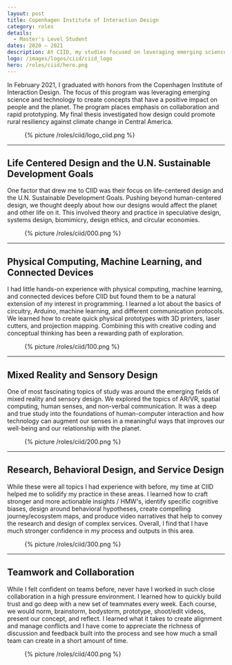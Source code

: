 ```yaml
---
layout: post
title: Copenhagen Institute of Interaction Design
category: roles
details:
  - Master's Level Student
dates: 2020 – 2021
description: At CIID, my studies focused on leveraging emerging science and technology to create compelling concepts with a positive impact on people and the planet. The program placed a heavy emphasis on collaboration and rapid prototyping.
logo: /images/logos/ciid/ciid_logo
hero: /roles/ciid/hero.png
---
```


<div class="row">
	<div class="col-md-6" markdown="1">

In February 2021, I graduated with honors from the Copenhagen Institute of Interaction Design. The focus of this program was leveraging emerging science and technology to create concepts that have a positive impact on people and the planet. The program places emphasis on collaboration and rapid prototyping. My final thesis investigated how design could promote rural resiliency against climate change in Central America.
		
</div>
  <div class="col-md-4 col-md-offset-2">
    <figure class="figure--no-round">
      {% picture /roles/ciid/logo_ciid.png %}
    </figure>
  </div>
</div>

---

<div class="row">
<div class="col-md-5" markdown="1">

## Life Centered Design and the U.N. Sustainable Development Goals
		
</div>
<div class="col-md-6 col-md-offset-1" markdown="1">

One factor that drew me to CIID was their focus on life-centered design and the U.N. Sustainable Development Goals. Pushing beyond human-centered design, we thought deeply about how our designs would affect the planet and other life on it. This involved theory and practice in speculative design, systems design, biomimicry, design ethics, and circular economies.

</div>
</div>

<figure class="figure--no-round">
  {% picture /roles/ciid/000.png %}
</figure>

---

<div class="row">
<div class="col-md-5" markdown="1">

## Physical Computing, Machine Learning, and Connected Devices
    
</div>
<div class="col-md-6 col-md-offset-1" markdown="1">

I had little hands-on experience with physical computing, machine learning, and connected devices before CIID but found them to be a natural extension of my interest in programming. I learned a lot about the basics of circuitry, Arduino, machine learning, and different communication protocols. We learned how to create quick physical prototypes with 3D printers, laser cutters, and projection mapping. Combining this with creative coding and conceptual thinking has been a rewarding path of exploration.

</div>
</div>

<figure class="figure--no-round">
  {% picture /roles/ciid/100.png %}
</figure>

---

<div class="row">
<div class="col-md-5" markdown="1">

## Mixed Reality and Sensory Design
    
</div>
<div class="col-md-6 col-md-offset-1" markdown="1">

One of most fascinating topics of study was around the emerging fields of mixed reality and sensory design. We explored the topics of AR/VR, spatial computing, human senses, and non-verbal communication. It was a deep and true study into the foundations of human-computer interaction and how technology can augment our senses in a meaningful ways that improves our well-being and our relationship with the planet.

</div>
</div>

<figure class="figure--no-round">
  {% picture /roles/ciid/200.png %}
</figure>

---

<div class="row">
<div class="col-md-5" markdown="1">

## Research, Behavioral Design, and Service Design
    
</div>
<div class="col-md-6 col-md-offset-1" markdown="1">

While these were all topics I had experience with before, my time at CIID helped me to solidify my practice in these areas. I learned how to craft stronger and more actionable insights / HMW's, identify specific cognitive biases, design around behavioral hypotheses, create compelling journey/ecosystem maps, and produce video narratives that help to convey the research and design of complex services. Overall, I find that I have much stronger confidence in my process and outputs in this area.

</div>
</div>

<figure class="figure--no-round">
  {% picture /roles/ciid/300.png %}
</figure>

---

<div class="row">
<div class="col-md-5" markdown="1">

## Teamwork and Collaboration
    
</div>
<div class="col-md-6 col-md-offset-1" markdown="1">

While I felt confident on teams before, never have I worked in such close collaboration in a high pressure environment. I learned how to quickly build trust and go deep with a new set of teammates every week. Each course, we would norm, brainstorm, bodystorm, prototype, shoot/edit videos, present our concept, and reflect. I learned what it takes to create alignment and manage conflicts and I have come to appreciate the richness of discussion and feedback built into the process and see how much a small team can create in a short amount of time.

</div>
</div>

<figure class="figure--no-round">
  {% picture /roles/ciid/400.png %}
</figure>
